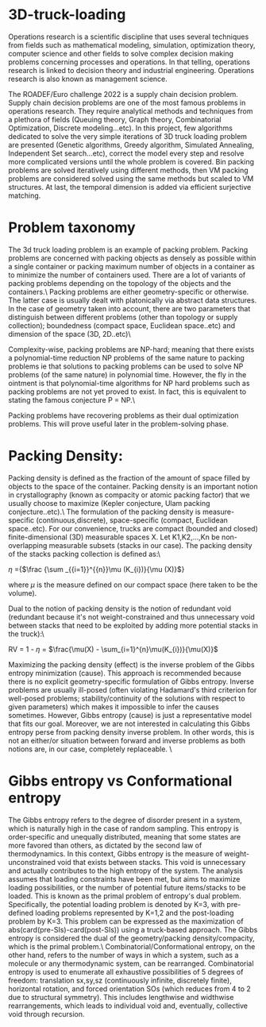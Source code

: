# 3D-truck-loading
Operations research is a scientific discipline that uses several techniques from fields such as mathematical modeling, simulation, optimization theory, computer science and other fields to solve complex decision making problems concerning processes and operations. In that telling, operations research is linked to decision theory and industrial engineering. Operations research is also known as management science.

The ROADEF/Euro challenge 2022 is a supply chain decision problem. Supply chain decision problems are one of the most famous problems in operations research. They require analytical methods and techniques from a plethora of fields (Queuing theory, Graph theory, Combinatorial Optimization, Discrete modeling...etc).
In this project, few algorithms dedicated to solve the very simple iterations of 3D truck loading problem are presented (Genetic algorithms, Greedy algorithm, Simulated Annealing, Independent Set search...etc), correct the model every step and resolve more complicated versions until the whole problem is covered. Bin packing problems are solved iteratively using different methods, then VM packing problems are considered solved using the same methods but scaled to VM structures. At last, the temporal dimension is added via efficient surjective matching.

# Problem taxonomy
The 3d truck loading problem is an example of packing problem. Packing problems are concerned with packing objects as densely as possible within a single container or packing maximum number of objects in a container as to minimize the number of containers used. There are a lot of variants of packing problems depending on the topology of the objects and the containers.\\
Packing problems are either geometry-specific or otherwise. The latter case is usually dealt with platonically via abstract data structures. In the case of geometry taken into account, there are two parameters that distinguish between different problems (other than topology or supply collection); boundedness (compact space, Euclidean space..etc) and dimension of the space (3D, 2D..etc)\\

Complexity-wise, packing problems are NP-hard; meaning that there exists a polynomial-time reduction NP problems of the same nature to packing problems ie that solutions to packing problems can be used to solve NP problems (of the same nature) in polynomial time. However, the fly in the ointment is that polynomial-time algorithms for NP hard problems such as packing problems are not yet proved to exist. In fact, this is equivalent to stating the famous conjecture P = NP.\\

Packing problems have recovering problems as their dual optimization problems. This will prove useful later in the problem-solving phase. 

# Packing Density: 


Packing density is defined as the fraction of the amount of space filled by objects to the space of the container. Packing density is an important notion in crystallography (known as compacity or atomic packing factor) that we usually choose to maximize (Kepler conjecture, Ulam packing conjecture..etc).\\
The formulation of the packing density is measure-specific (continuous,discrete), space-specific (compact, Euclidean space..etc). For our convenience, trucks are compact (bounded and closed) finite-dimensional (3D) measurable spaces X. Let K1,K2,...,Kn be non-overlapping measurable subsets (stacks in our case).
The packing density of the stacks packing collection is defined as:\\


$\eta$ ={$\frac  {\sum _{{i=1}}^{{n}}\mu (K_{i})}{\mu (X)}$}

where $\mu$ is the measure defined on our compact space (here taken to be the volume).

Dual to the notion of packing density is the notion of redundant void (redundant because it's not weight-constrained and thus unnecessary void between stacks that need to be exploited by adding more potential stacks in the truck):\\


RV = 1 - $\eta$ = $\frac{\mu(X) - \sum_{i=1}^{n}\mu(K_{i})}{\mu(X)}$


Maximizing the packing density (effect) is the inverse problem of the Gibbs entropy minimization (cause). This approach is recommended because there is no explicit geometry-specific formulation of Gibbs entropy. Inverse problems are usually ill-posed (often violating Hadamard's third criterion for well-posed problems; stability/continuity of the solutions with respect to given parameters) which makes it impossible to infer the causes sometimes. However, Gibbs entropy (cause) is just a representative model that fits our goal. Moreover, we are not interested in calculating this Gibbs entropy perse from packing density inverse problem. In other words, this is not an either/or situation between forward and inverse problems as both notions are, in our case, completely replaceable.  \\

# Gibbs entropy vs Conformational entropy

The Gibbs entropy refers to the degree of disorder present in a system, which is naturally high in the case of random sampling. This entropy is order-specific and unequally distributed, meaning that some states are more favored than others, as dictated by the second law of thermodynamics. In this context, Gibbs entropy is the measure of weight-unconstrained void that exists between stacks. This void is unnecessary and actually contributes to the high entropy of the system. The analysis assumes that loading constraints have been met, but aims to maximize loading possibilities, or the number of potential future items/stacks to be loaded. This is known as the primal problem of entropy's dual problem. Specifically, the potential loading problem is denoted by K=3, with pre-defined loading problems represented by K=1,2 and the post-loading problem by K=3. This problem can be expressed as the maximization of abs(card(pre-SIs)-card(post-SIs)) using a truck-based approach. The Gibbs entropy is considered the dual of the geometry/packing density/compacity, which is the primal problem.\\
Combinatorial/Conformational entropy, on the other hand, refers to the number of ways in which a system, such as a molecule or any thermodynamic system, can be rearranged. Combinatorial entropy is used to enumerate all exhaustive possibilities of 5 degrees of freedom: translation sx,sy,sz (continuously infinite, discretely finite), horizontal rotation, and forced orientation SOs (which reduces from 4 to 2 due to structural symmetry). This includes lengthwise and widthwise rearrangements, which leads to individual void and, eventually, collective void through recursion.
